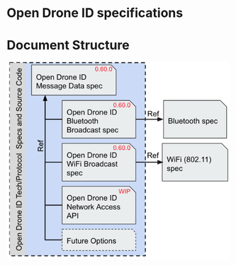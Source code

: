 # Open Drone ID specifications

# Document Structure
  
![Document Structure](images/odid_document_structure.png)
